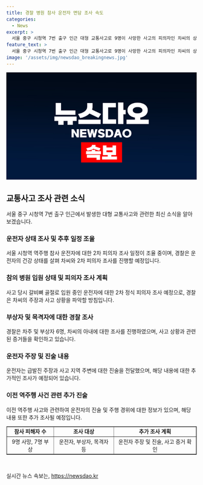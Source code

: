 ```yaml
---
title: 경찰 병원 참사 운전자 면담 조사 속도
categories:
  - News
excerpt: >
  서울 중구 시청역 7번 출구 인근 대형 교통사고로 9명이 사망한 사고의 피의자인 차씨의 상태와 경찰 조사 상황이 나오고 있다. 차씨는 사고 직후 갈비뼈 골절로 입원 중이며, 경찰은 2차 피의자 조사를 위해 조율 중이다. 차씨는 급발진 주장하며 역주행 사고 이유 등을 설명할 예정이며, 경찰은 피해 차주와 부상자 등 총 6명을 조사 마친 상태이다. 또한 참고인 조사도 진행 중이며, 사고 전후의 행적과 진술이 주목받고 있다.
feature_text: >
  서울 중구 시청역 7번 출구 인근 대형 교통사고로 9명이 사망한 사고의 피의자인 차씨의 상태와 경찰 조사 상황이 나오고 있다. 차씨는 사고 직후 갈비뼈 골절로 입원 중이며, 경찰은 2차 피의자 조사를 위해 조율 중이다. 차씨는 급발진 주장하며 역주행 사고 이유 등을 설명할 예정이며, 경찰은 피해 차주와 부상자 등 총 6명을 조사 마친 상태이다. 또한 참고인 조사도 진행 중이며, 사고 전후의 행적과 진술이 주목받고 있다.
image: '/assets/img/newsdao_breakingnews.jpg'
---
```


<p><img src="/assets/img/newsdao_breakingnews.jpg" alt="implanttips 속보" /></p>

<h2 data-ke-size="size26">교통사고 조사 관련 소식</h2>

<p data-ke-size="size16">서울 중구 시청역 7번 출구 인근에서 발생한 대형 교통사고와 관련한 최신 소식을 알아보겠습니다.</p>

<h3>운전자 상태 조사 및 추후 일정 조율</h3>

<p data-ke-size="size16">서울 시청역 역주행 참사 운전자에 대한 2차 피의자 조사 일정이 조율 중이며, 경찰은 운전자의 건강 상태를 살펴 차씨와 2차 피의자 조사를 진행할 예정입니다.</p>

<h3>참의 병원 입원 상태 및 피의자 조사 계획</h3>

<p data-ke-size="size16">사고 당시 갈비뼈 골절로 입원 중인 운전자에 대한 2차 정식 피의자 조사 예정으로, 경찰은 차씨의 주장과 사고 상황을 파악할 방침입니다.</p>

<h3>부상자 및 목격자에 대한 경찰 조사</h3>

<p data-ke-size="size16">경찰은 차주 및 부상자 6명, 차씨의 아내에 대한 조사를 진행하였으며, 사고 상황과 관련된 증거들을 확인하고 있습니다.</p>

<h3>운전자 주장 및 진술 내용</h3>

<p data-ke-size="size16">운전자는 급발진 주장과 사고 지역 주변에 대한 진술을 전달했으며, 해당 내용에 대한 추가적인 조사가 예정되어 있습니다.</p>

<h3>이전 역주행 사건 관련 추가 진술</h3>

<p data-ke-size="size16">이전 역주행 사고와 관련하여 운전자의 진술 및 주행 경위에 대한 정보가 있으며, 해당 내용 또한 추가 조사될 예정입니다.</p>

<table style="width: 100%;" border="1">
<tbody>
<tr>
<td style="text-align: center; height: 17px;"><b>참사 피해자 수</b></td>
<td style="text-align: center; height: 17px;"><b>조사 대상</b></td>
<td style="text-align: center; height: 17px;"><b>추가 조사 계획</b></td>
</tr>
<tr>
<td style="text-align: center; height: 17px;">9명 사망, 7명 부상</td>
<td style="text-align: center; height: 17px;">운전자, 부상자, 목격자 등</td>
<td style="text-align: center; height: 17px;">운전자 주장 및 진술, 사고 증거 확인</td>
</tr>
</tbody>
</table>

<p data-ke-size="size16">&nbsp;</p>
실시간 뉴스 속보는, <a href="https://newsdao.kr" rel="dofollow">https://newsdao.kr</a>


